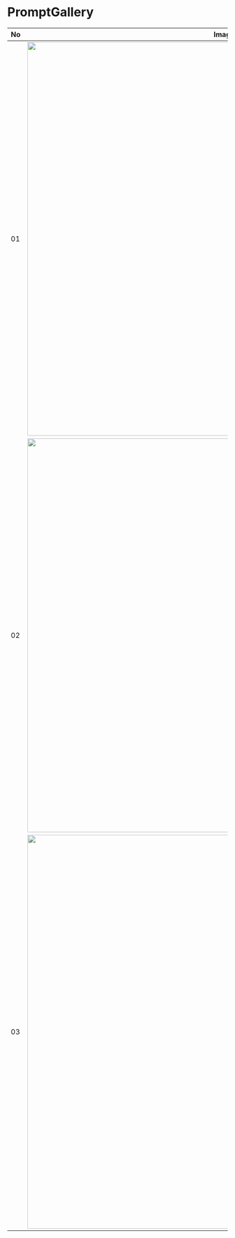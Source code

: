 # PromptGallery

| No | Image | Prompt |
|-------|-------|--------|
| 01 | <img src="https://github.com/user-attachments/assets/a0a7bde9-4be3-40a5-ad4f-3ec391be3730" width="900"/> | *A highly stylized portrait of same person in image with sharp features, flawless fair skin, wearing a black t-shirt, black sunglasses and standing against a bold red gradient background, confidently. The lighting is dramatic and cinematic, emphasizing his facial structure and giving a luxury fashion magazine vibe. Ultra-realistic, high-detail, editorial photography style. 4K resolution, symmetrical composition, minimal background elements. 4:3 ratio.* |
| 02 | <img src="https://github.com/user-attachments/assets/82b837ff-cc83-4f7c-be3e-69b8b2bd36fe" width="900"/> | *Using the attached selfie as an exact reference, generate high resolution professional headshot that preserves 100% of my facial features, including face shape, hair, skin tone and expression. Apply studio quality lighting and a soft neutral background and adjust my attire to formal professional wear ensuring the image exudes confidence and approachability for a LinkedIn profile.* |
| 03 | <img src="https://github.com/user-attachments/assets/944b25ea-f71d-4f33-9697-4e08e08ee10b" width="900"/> | *A highly stylized portrait of same person in image with sharp features, flawless fair skin, wearing a black t-shirt, black sunglasses and standing against a bold purple gradient background, confidently. The lighting is dramatic and cinematic, emphasizing his facial structure and giving a luxury fashion magazine vibe. Ultra-realistic, high-detail, editorial photography style. 4K resolution, symmetrical composition, minimal background elements. 4:3 ratio.* |

